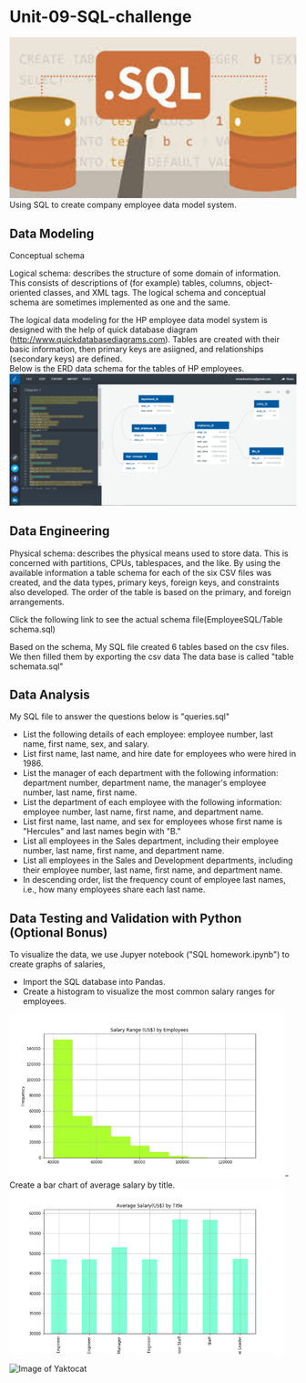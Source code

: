 # Unit-09-SQL-challenge

<img src="/Resources/Images/download.jpg" width="720">
Using SQL to create company employee data model system.

## Data Modeling
Conceptual schema


Logical schema: describes the structure of some domain of information. This consists of descriptions of (for example) tables, columns, object-oriented classes, and XML tags. The logical schema and conceptual schema are sometimes implemented as one and the same.

The logical data modeling for the HP employee data model system is designed with the help of quick database diagram (http://www.quickdatabasediagrams.com). Tables are created with their basic information, then primary keys are asiigned, and relationships (secondary keys) are defined.<br/>
Below is the ERD data schema for the tables of HP employees.<br/>
<img src="/Resources/Images/ERD.png" width="720">


## Data Engineering
Physical schema: describes the physical means used to store data. This is concerned with partitions, CPUs, tablespaces, and the like.
By using the available information a table schema for each of the six CSV files was created, and the data types, primary keys, foreign keys, and constraints also developed. The order of the table is based on the primary, and foreign arrangements. 


Click the following link to see the actual schema file(EmployeeSQL/Table schema.sql)

Based on the schema, My SQL file created 6 tables based on the csv files. We then filled them by exporting the csv data
The data base is called "table schemata.sql"


## Data Analysis
My SQL file to answer the questions below is "queries.sql"
- List the following details of each employee: employee number, last name, first name, sex, and salary. 
- List first name, last name, and hire date for employees who were hired in 1986.
- List the manager of each department with the following information: department number, department name, the manager's employee number, last name, first name.
- List the department of each employee with the following information: employee number, last name, first name, and department name.
- List first name, last name, and sex for employees whose first name is "Hercules" and last names begin with "B."
- List all employees in the Sales department, including their employee number, last name, first name, and department name.
- List all employees in the Sales and Development departments, including their employee number, last name, first name, and department name.
- In descending order, list the frequency count of employee last names, i.e., how many employees share each last name.

## Data Testing and Validation with Python (Optional Bonus) 
To visualize the data, we use Jupyer notebook ("SQL homework.ipynb") to create graphs of salaries,
- Import the SQL database into Pandas. 
- Create a histogram to visualize the most common salary ranges for employees.
<img src="/Resources/Images/Histogram.png" width="480">
- Create a bar chart of average salary by title.
<img src="/Resources/Images/barchart.png" width="480"> <br>


![Image of Yaktocat](https://octodex.github.com/images/yaktocat.png)


